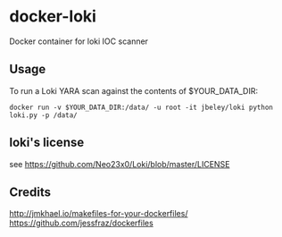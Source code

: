 # docker-loki
Docker container for loki IOC scanner



## Usage
To run a Loki YARA scan against the contents of $YOUR_DATA_DIR:
```
docker run -v $YOUR_DATA_DIR:/data/ -u root -it jbeley/loki python loki.py -p /data/
```


## loki's license
see https://github.com/Neo23x0/Loki/blob/master/LICENSE

## Credits
http://jmkhael.io/makefiles-for-your-dockerfiles/
https://github.com/jessfraz/dockerfiles
